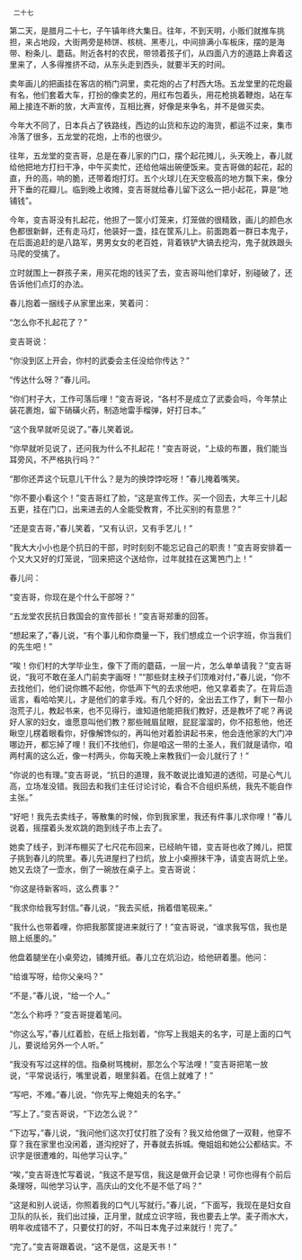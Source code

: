      二十七 

   第二天，是腊月二十七，子午镇年终大集日。往年，不到天明，小贩们就推车挑担，来占地段，大街两旁是柿饼、核桃、黑枣儿，中间排满小车板床，摆的是海带、粉条儿、蘑菇。附近各村的农民，带领着孩子们，从四面八方的道路上奔着这里来了，人多得推挤不动，从东头走到西头，就要半天的时间。 

   卖年画儿的把画挂在客店的梢门洞里，卖花炮的占了村西大场。五龙堂里的花炮最有名，他们套着大车，打扮的像卖艺的，用红布包着头，用花枪挑着鞭炮，站在车厢上接连不断的放，大声宣传，互相比赛，好像是来争名，并不是做买卖。 

   今年大不同了，日本兵占了铁路线，西边的山货和东边的海货，都运不过来，集市冷落了很多，五龙堂的花炮，上市的也很少。 

   往年，五龙堂的变吉哥，总是在春儿家的门口，摆个起花摊儿，头天晚上，春儿就给他把地方打扫干净，中午买卖忙，还给他端出碗便饭来。变吉哥做的起花，起的直，升的高，响的脆，还带着炮打灯。五个火球儿在天空极高的地方飘下来，像分开下垂的花瓣儿。临到晚上收摊，变吉哥就给春儿留下这么一把小起花，算是“地铺钱”。 

   今年，变吉哥没有扎起花，他担了一筐小灯笼来，灯笼做的很精致，画儿的颜色水色都很新鲜，还有走马灯，他装好一盏，挂在筐系儿上。前面跑着一群日本鬼子，在后面追赶的是八路军，男男女女的老百姓，背着铁铲大镐去挖沟，鬼子就跌跟头马爬的受擒了。 

   立时就围上一群孩子来，用买花炮的钱买了去，变吉哥叫他们拿好，别碰破了，还告诉他们点灯的办法。 

   春儿抱着一捆线子从家里出来，笑着问： 

   “怎么你不扎起花了？” 

   变吉哥说： 

   “你没到区上开会，你村的武委会主任没给你传达？” 

   “传达什么呀？”春儿问。 

   “你们村子大，工作可落后哩！”变吉哥说，“各村不是成立了武委会吗，今年禁止装花裹炮，留下硝磺火药，制造地雷手榴弹，好打日本。” 

   “这个我早就听见说了。”春儿笑着说。 

   “你早就听见说了，还问我为什么不扎起花！”变吉哥说，“上级的布置，我们能当耳旁风，不严格执行吗？” 

   “那你还弄这个玩意儿干什么？是为的换饽饽吃呀！”春儿掩着嘴笑。 

   “你不要小看这个！”变吉哥红了脸，“这是宣传工作。买一个回去，大年三十儿起五更，挂在门口，出来进去的人全能受教育，不比买别的有意思？” 

   “还是变吉哥，”春儿笑着，“又有认识，又有手艺儿！” 

   “我大大小小也是个抗日的干部，时时刻刻不能忘记自己的职责！”变吉哥安排着一个又大又好的灯笼说，“回来把这个送给你，过年就挂在这篱笆门上！” 

   春儿问： 

   “变吉哥，你现在是个什么干部呀？” 

   “五龙堂农民抗日救国会的宣传部长！”变吉哥郑重的回答。 

   “想起来了，”春儿说，“有个事儿和你商量一下，我们想成立一个识字班，你当我们的先生吧！” 

   “唉！你们村的大学毕业生，像下了雨的蘑菇，一层一片，怎么单单请我？”变吉哥说，“我可不敢在圣人门前卖字画呀！”“那些财主秧子们顶难对付，”春儿说，“你不去找他们，他们说你瞧不起他，你低声下气的去求他吧，他又拿着卖了。在背后造谣言，看哈哈笑儿，才是他们的拿手戏。有几个好的，全出去工作了，剩下一帮小泡荒子儿，教起书来，也不见得行，谁知道他能把我们教好，还是教坏了呢？再说好人家的妇女，谁愿意叫他们教？那些贼眉鼠眼，屁屁溜溜的，你不招惹他，他还瞅空儿楞着眼看你，好像解馋似的，再叫他对着脸讲起书来，他会连他家的大门冲哪边开，都忘掉了哩！我们不找他们，你是咱这一带的土圣人，我们就是请你，咱两村离的这么近，像一村两头，你每天晚上来教我们一会儿就行了！” 

   “你说的也有理。”变吉哥说，“抗日的道理，我不敢说比谁知道的透彻，可是心气儿高，立场准没错。我回去和我们主任讨论讨论，看合不合组织系统，我先不能自作主张。” 

   “好吧！我先去卖线子，等散集的时候，你到我家里，我还有件事儿求你哩！”春儿说着，摇摆着头发欢跳的跑到线子市上去了。 

   她卖了线子，到洋布棚买了七尺花布回来，已经晌午错，变吉哥也收了摊儿，把筐子挑到春儿的院里。春儿先进屋扫了扫炕，放上小桌擦抹干净，请变吉哥炕上坐。她又去烧了一壶水，倒了一碗放在桌子上。变吉哥说： 

   “你这是待新客吗，这么费事？” 

   “我求你给我写封信。”春儿说，“我去买纸，捎着借笔砚来。” 

   “我什么也带着哩，你把我那筐提进来就行了！”变吉哥说，“谁求我写信，我也是赔上纸墨的。” 

   他盘着腿坐在小桌旁边，铺摊开纸。春儿立在炕沿边，给他研着墨。他问： 

   “给谁写呀，给你父亲吗？” 

   “不是，”春儿说，“给一个人。” 

   “怎么个称呼？”变吉哥提着笔问。 

   “你这么写，”春儿红着脸，在纸上指划着，“你写上我姐夫的名字，可是上面的口气儿，要说给另外一个人听。” 

   “我没有写过这样的信。指桑树骂槐树，那怎么个写法哩！”变吉哥把笔一放说，“平常说话行，嘴里说着，眼里斜着。在信上就难了！” 

   “写吧，不难。”春儿说，“你先写上俺姐夫的名字。” 

   “写上了。”变吉哥说，“下边怎么说？” 

   “下边写，”春儿说，“我问他们这次打仗打胜了没有？我又给他做了一双鞋，他穿不穿？我在家里也没闲着，道沟挖好了，开春就去拆城。俺姐姐和她公公都结实。不识字是很遭难的，叫他学习认字。” 

   “唉，”变吉哥连忙写着说，“我这不是写信，我这是做开会记录！可你也得有个前后条理呀，叫他学习认字，高庆山的文化不是不低了吗？” 

   “这是和别人说话，你照着我的口气儿写就行。”春儿说，“下面写，我现在是妇女自卫队的队长，我们出过操，正月里，就成立识字班，我也要去上学。麦子雨水大，明年收成错不了，只要仗打的好，不叫日本鬼子过来就行！完了。” 

   “完了。”变吉哥跟着说，“这不是信，这是天书！” 

